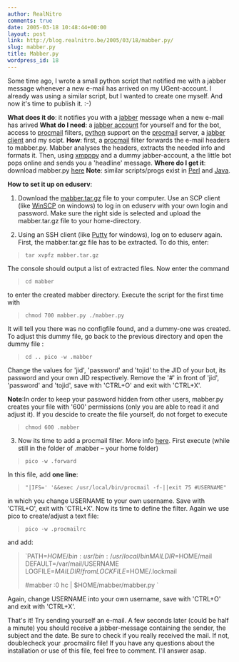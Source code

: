 ```yaml
---
author: RealNitro
comments: true
date: 2005-03-18 10:48:44+00:00
layout: post
link: http://blog.realnitro.be/2005/03/18/mabber.py/
slug: mabber.py
title: Mabber.py
wordpress_id: 18
---
```


Some time ago, I wrote a small python script that notified me with a jabber message whenever a new e-mail has arrived on my UGent-account. I already was using a similar script, but I wanted to create one myself. And now it's time to publish it. :-)

**What does it do**: it notifies you with a [jabber](http://www.jabber.org) message when a new e-mail has arived
**What do I need**: a [jabber account](http://www.jabber.org/network/) for yourself and for the bot, access to [procmail](http://www.procmail.org/) filters, [python](http://www.python.org/) support on the [procmail](http://www.procmail.org/) server, a [jabber client](http://www.jabber.org/software/clients.shtml) and my scipt.
**How**: first, a [procmail](http://www.procmail.org/) filter forwards the e-mail headers to mabber.py. Mabber analyses the headers, extracts the needed info and formats it. Then, using [xmpppy](http://xmpppy.sourceforge.net/) and a dummy jabber-account, a the little bot pops online and sends you a 'headline' message.
**Where do I get it**: download mabber.py [here](http://www.realnitro.be/files/mabber/mabber.tar.gz)
**Note**: similar scripts/progs exist in [Perl](http://www.openp2p.com/pub/a/p2p/2001/03/09/adams_1.html) and [Java](http://users.pandora.be/cobnet/ict/Jabber/jabber_presentatie.html).

**How to set it up on eduserv**:
1) Download the [mabber.tar.gz](http://www.realnitro.be/files/mabber/mabber.tar.gz) file to your computer. Use an SCP client (like [WinSCP](http://winscp.sourceforge.net/eng/download.php) on windows) to log in on eduserv with your own login and password. Make sure the right side is selected and upload the mabber.tar.gz file to your home-directory.

2) Using an SSH client (like [Putty](http://www.chiark.greenend.org.uk/~sgtatham/putty/download.html) for windows), log on to eduserv again. First, the mabber.tar.gz file has to be extracted. To do this, enter:

> `tar xvpfz mabber.tar.gz`

The console should output a list of extracted files. Now enter the command

> `cd mabber`

to enter the created mabber directory. Execute the script for the first time with

> `chmod 700 mabber.py
> ./mabber.py`

It will tell you there was no configfile found, and a dummy-one was created. To adjust this dummy file, go back to the previous directory and open the dummy file :

> `cd ..
> pico -w .mabber`

Change the values for 'jid', 'password' and 'tojid' to the JID of your bot, its password and your own JID respectively. Remove the '#' in front of 'jid', 'password' and 'tojid', save with 'CTRL+O' and exit with 'CTRL+X'.

**Note**:In order to keep your password hidden from other users, mabber.py creates your file with '600' permissions (only you are able to read it and adjust it). If you descide to create the file yourself, do not forget to execute

> `chmod 600 .mabber`

3) Now its time to add a procmail filter. More info [here](http://allserv.rug.ac.be/helpdesk/software/procmail.html). First execute (while still in the folder of .mabber – your home folder)

> `pico -w .forward`

In this file, add **one line**:

> `"|IFS=' '&&exec /usr/local/bin/procmail -f-||exit 75 #USERNAME"`

in which you change USERNAME to your own username. Save with 'CTRL+O', exit with 'CTRL+X'. Now its time to define the filter. Again we use pico to create/adjust a text file:

> `pico -w .procmailrc`

and add:

> `PATH=$HOME/bin:usr/bin:/usr/local/bin
> MAILDIR=$HOME/mail
> DEFAULT=/var/mail/USERNAME
> LOGFILE=$MAILDIR/from
> LOCKFILE=$HOME/.lockmail
> 
> #mabber
> :0 hc
> | $HOME/mabber/mabber.py
> `

Again, change USERNAME into your own username, save with 'CTRL+O' and exit with 'CTRL+X'.

That's it! Try sending yourself an e-mail. A few seconds later (could be half a minute) you should receive a jabber-message containing the sender, the subject and the date. Be sure to check if you really received the mail. If not, doublecheck your .procmailrc file! If you have any questions about the installation or use of this file, feel free to comment. I'll answer asap.